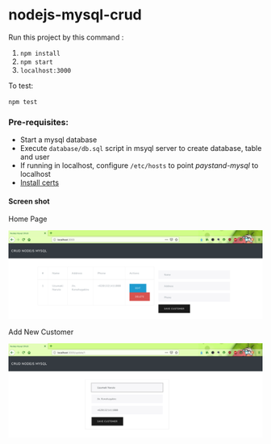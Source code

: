# nodejs-mysql-crud

Run this project by this command :

1. `npm install`
2. `npm start`
3. `localhost:3000`


To test:

`npm test`

### Pre-requisites:
- Start a mysql database
- Execute `database/db.sql` script in msyql server to create database, table and user
- If running in localhost, configure `/etc/hosts` to point *paystand-mysql* to localhost
- [Install certs](https://medium.com/@pentacent/nginx-and-lets-encrypt-with-docker-in-less-than-5-minutes-b4b8a60d3a71)

#### Screen shot

Home Page

![Home Page](app/img/home.png "Home Page")

Add New Customer

![Add New Customer](app/img/add.png "Add New Customer")
